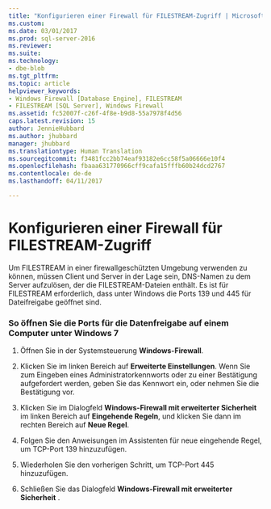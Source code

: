 ```yaml
---
title: "Konfigurieren einer Firewall für FILESTREAM-Zugriff | Microsoft-Dokumentation"
ms.custom: 
ms.date: 03/01/2017
ms.prod: sql-server-2016
ms.reviewer: 
ms.suite: 
ms.technology:
- dbe-blob
ms.tgt_pltfrm: 
ms.topic: article
helpviewer_keywords:
- Windows Firewall [Database Engine], FILESTREAM
- FILESTREAM [SQL Server], Windows Firewall
ms.assetid: fc52007f-c26f-4f8e-b9d8-55a7978f4d56
caps.latest.revision: 15
author: JennieHubbard
ms.author: jhubbard
manager: jhubbard
ms.translationtype: Human Translation
ms.sourcegitcommit: f3481fcc2bb74eaf93182e6cc58f5a06666e10f4
ms.openlocfilehash: fbaaa631770966cff9cafa15fffb60b24dcd2767
ms.contentlocale: de-de
ms.lasthandoff: 04/11/2017

---
```

# <a name="configure-a-firewall-for-filestream-access"></a>Konfigurieren einer Firewall für FILESTREAM-Zugriff
  Um FILESTREAM in einer firewallgeschützten Umgebung verwenden zu können, müssen Client und Server in der Lage sein, DNS-Namen zu dem Server aufzulösen, der die FILESTREAM-Dateien enthält. Es ist für FILESTREAM erforderlich, dass unter Windows die Ports 139 und 445 für Dateifreigabe geöffnet sind.  
  
### <a name="to-open-the-windows-file-sharing-ports-on-a-computer-that-is-running-windows-7"></a>So öffnen Sie die Ports für die Datenfreigabe auf einem Computer unter Windows 7  
  
1.  Öffnen Sie in der Systemsteuerung **Windows-Firewall**.  
  
2.  Klicken Sie im linken Bereich auf **Erweiterte Einstellungen**. Wenn Sie zum Eingeben eines Administratorkennworts oder zu einer Bestätigung aufgefordert werden, geben Sie das Kennwort ein, oder nehmen Sie die Bestätigung vor.  
  
3.  Klicken Sie im Dialogfeld **Windows-Firewall mit erweiterter Sicherheit** im linken Bereich auf **Eingehende Regeln**, und klicken Sie dann im rechten Bereich auf **Neue Regel**.  
  
4.  Folgen Sie den Anweisungen im Assistenten für neue eingehende Regel, um TCP-Port 139 hinzuzufügen.  
  
5.  Wiederholen Sie den vorherigen Schritt, um TCP-Port 445 hinzuzufügen.  
  
6.  Schließen Sie das Dialogfeld **Windows-Firewall mit erweiterter Sicherheit** .  
  
  
